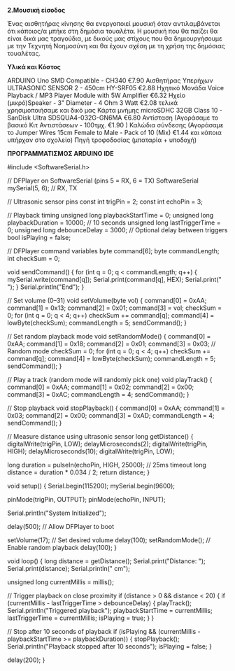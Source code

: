 **2.Μουσική είσοδος**

Ένας αισθητήρας κίνησης θα ενεργοποιεί μουσική όταν αντιλαμβάνεται ότι κάποιος/α μπήκε στη δημόσια τουαλέτα. Η μουσική που θα παίζει θα είναι δικά μας τραγούδια, με δικούς μας στίχους που θα δημιουργήσουμε με την Τεχνητή Νοημοσύνη και θα έχουν σχέση με τη χρήση της δημόσιας τουαλέτας.

**Υλικά και Κόστος**

ARDUINO Uno SMD Compatible - CH340  €7.90
Αισθητήρας Υπερήχων ULTRASONIC SENSOR 2 - 450cm HY-SRF05  €2.88
Ηχητικό Μονάδα Voice Playback / MP3 Player Module with 5W Amplifier €6.32
Ηχείο (μικρό)Speaker - 3" Diameter - 4 Ohm 3 Watt €2.08 τελικά χρησιμοποιήσαμε και δικό μας
Κάρτα μνήμης microSDHC 32GB Class 10 - SanDisk Ultra SDSQUA4-032G-GN6MA €6.80
Αντίσταση (Αγοράσαμε το βασικό  Κιτ Αντιστάσεων - 100τμχ.  €1.90 )
Καλώδια σύνδεσης (Αγοράσαμε το Jumper Wires 15cm Female to Male - Pack of 10 (Mix) €1.44 και κάποια υπήρχαν στο σχολείο)
Πηγή τροφοδοσίας (μπαταρία + υποδοχή)


**ΠΡΟΓΡΑΜΜΑΤΙΣΜΟΣ ARDUINO IDE**


#include <SoftwareSerial.h>

// DFPlayer on SoftwareSerial (pins 5 = RX, 6 = TX)
SoftwareSerial mySerial(5, 6); // RX, TX

// Ultrasonic sensor pins
const int trigPin = 2;
const int echoPin = 3;

// Playback timing
unsigned long playbackStartTime = 0;
unsigned long playbackDuration = 10000; // 10 seconds
unsigned long lastTriggerTime = 0;
unsigned long debounceDelay = 3000; // Optional delay between triggers
bool isPlaying = false;

// DFPlayer command variables
byte command[6];
byte commandLength;
int checkSum = 0;

void sendCommand() {
  for (int q = 0; q < commandLength; q++) {
    mySerial.write(command[q]);
    Serial.print(command[q], HEX);
    Serial.print(" ");
  }
  Serial.println("End");
}

// Set volume (0–31)
void setVolume(byte vol) {
  command[0] = 0xAA;
  command[1] = 0x13;
  command[2] = 0x01;
  command[3] = vol;
  checkSum = 0;
  for (int q = 0; q < 4; q++) checkSum += command[q];
  command[4] = lowByte(checkSum);
  commandLength = 5;
  sendCommand();
}

// Set random playback mode
void setRandomMode() {
  command[0] = 0xAA;
  command[1] = 0x18;
  command[2] = 0x01;
  command[3] = 0x03; // Random mode
  checkSum = 0;
  for (int q = 0; q < 4; q++) checkSum += command[q];
  command[4] = lowByte(checkSum);
  commandLength = 5;
  sendCommand();
}

// Play a track (random mode will randomly pick one)
void playTrack() {
  command[0] = 0xAA;
  command[1] = 0x02;
  command[2] = 0x00;
  command[3] = 0xAC;
  commandLength = 4;
  sendCommand();
}

// Stop playback
void stopPlayback() {
  command[0] = 0xAA;
  command[1] = 0x03;
  command[2] = 0x00;
  command[3] = 0xAD;
  commandLength = 4;
  sendCommand();
}

// Measure distance using ultrasonic sensor
long getDistance() {
  digitalWrite(trigPin, LOW);
  delayMicroseconds(2);
  digitalWrite(trigPin, HIGH);
  delayMicroseconds(10);
  digitalWrite(trigPin, LOW);

  long duration = pulseIn(echoPin, HIGH, 25000); // 25ms timeout
  long distance = duration * 0.034 / 2;
  return distance;
}

void setup() {
  Serial.begin(115200);
  mySerial.begin(9600);

  pinMode(trigPin, OUTPUT);
  pinMode(echoPin, INPUT);

  Serial.println("System Initialized");

  delay(500); // Allow DFPlayer to boot

  setVolume(17);      // Set desired volume
  delay(100);
  setRandomMode();    // Enable random playback
  delay(100);
}

void loop() {
  long distance = getDistance();
  Serial.print("Distance: ");
  Serial.print(distance);
  Serial.println(" cm");

  unsigned long currentMillis = millis();

  // Trigger playback on close proximity
  if (distance > 0 && distance < 20) {
    if (currentMillis - lastTriggerTime > debounceDelay) {
      playTrack();
      Serial.println("Triggered playback");
      playbackStartTime = currentMillis;
      lastTriggerTime = currentMillis;
      isPlaying = true;
    }
  }

  // Stop after 10 seconds of playback
  if (isPlaying && (currentMillis - playbackStartTime >= playbackDuration)) {
    stopPlayback();
    Serial.println("Playback stopped after 10 seconds");
    isPlaying = false;
  }

  delay(200);
}
